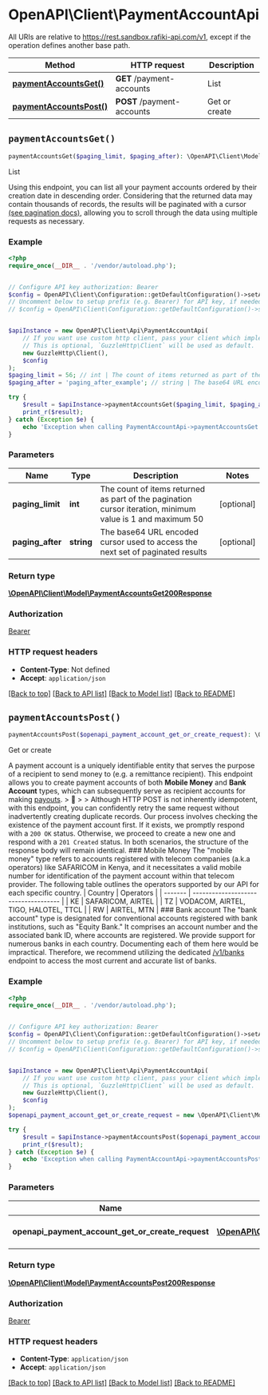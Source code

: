 # OpenAPI\Client\PaymentAccountApi

All URIs are relative to https://rest.sandbox.rafiki-api.com/v1, except if the operation defines another base path.

| Method | HTTP request | Description |
| ------------- | ------------- | ------------- |
| [**paymentAccountsGet()**](PaymentAccountApi.md#paymentAccountsGet) | **GET** /payment-accounts | List |
| [**paymentAccountsPost()**](PaymentAccountApi.md#paymentAccountsPost) | **POST** /payment-accounts | Get or create |


## `paymentAccountsGet()`

```php
paymentAccountsGet($paging_limit, $paging_after): \OpenAPI\Client\Model\PaymentAccountsGet200Response
```

List

Using this endpoint, you can list all your payment accounts ordered by their creation date in descending order. Considering that the returned data may contain thousands of records, the results will be paginated with a cursor [(see pagination docs)](pagination), allowing you to scroll through the data using multiple requests as necessary.

### Example

```php
<?php
require_once(__DIR__ . '/vendor/autoload.php');


// Configure API key authorization: Bearer
$config = OpenAPI\Client\Configuration::getDefaultConfiguration()->setApiKey('Authorization', 'YOUR_API_KEY');
// Uncomment below to setup prefix (e.g. Bearer) for API key, if needed
// $config = OpenAPI\Client\Configuration::getDefaultConfiguration()->setApiKeyPrefix('Authorization', 'Bearer');


$apiInstance = new OpenAPI\Client\Api\PaymentAccountApi(
    // If you want use custom http client, pass your client which implements `GuzzleHttp\ClientInterface`.
    // This is optional, `GuzzleHttp\Client` will be used as default.
    new GuzzleHttp\Client(),
    $config
);
$paging_limit = 56; // int | The count of items returned as part of the pagination cursor iteration, minimum value is 1 and maximum 50
$paging_after = 'paging_after_example'; // string | The base64 URL encoded cursor used to access the next set of paginated results

try {
    $result = $apiInstance->paymentAccountsGet($paging_limit, $paging_after);
    print_r($result);
} catch (Exception $e) {
    echo 'Exception when calling PaymentAccountApi->paymentAccountsGet: ', $e->getMessage(), PHP_EOL;
}
```

### Parameters

| Name | Type | Description  | Notes |
| ------------- | ------------- | ------------- | ------------- |
| **paging_limit** | **int**| The count of items returned as part of the pagination cursor iteration, minimum value is 1 and maximum 50 | [optional] |
| **paging_after** | **string**| The base64 URL encoded cursor used to access the next set of paginated results | [optional] |

### Return type

[**\OpenAPI\Client\Model\PaymentAccountsGet200Response**](../Model/PaymentAccountsGet200Response.md)

### Authorization

[Bearer](../../README.md#Bearer)

### HTTP request headers

- **Content-Type**: Not defined
- **Accept**: `application/json`

[[Back to top]](#) [[Back to API list]](../../README.md#endpoints)
[[Back to Model list]](../../README.md#models)
[[Back to README]](../../README.md)

## `paymentAccountsPost()`

```php
paymentAccountsPost($openapi_payment_account_get_or_create_request): \OpenAPI\Client\Model\PaymentAccountsPost200Response
```

Get or create

A payment account is a uniquely identifiable entity that serves the purpose of a recipient to send money to (e.g. a remittance recipient).  This endpoint allows you to create payment accounts of both **Mobile Money** and **Bank Account** types, which can subsequently serve as recipient accounts for making [payouts](post_payouts).  > 💁 > > Although HTTP POST is not inherently idempotent, with this endpoint, you can confidently retry the same request without inadvertently creating duplicate records. Our process involves checking the existence of the payment account first. If it exists, we promptly respond with a `200 OK` status. Otherwise, we proceed to create a new one and respond with a `201 Created` status. In both scenarios, the structure of the response body will remain identical.  ### Mobile Money  The \"mobile money\" type refers to accounts registered with telecom companies (a.k.a operators) like SAFARICOM in Kenya, and it necessitates a valid mobile number for identification of the payment account within that telecom provider.  The following table outlines the operators supported by our API for each specific country.  | Country | Operators                            | | ------- | ------------------------------------ | | KE      | SAFARICOM, AIRTEL                    | | TZ      | VODACOM, AIRTEL, TIGO, HALOTEL, TTCL | | RW      | AIRTEL, MTN                          |  ### Bank account  The \"bank account\" type is designated for conventional accounts registered with bank institutions, such as \"Equity Bank.\" It comprises an account number and the associated bank ID, where accounts are registered.  We provide support for numerous banks in each country. Documenting each of them here would be impractical. Therefore, we recommend utilizing the dedicated [/v1/banks](get_banks) endpoint to access the most current and accurate list of banks.

### Example

```php
<?php
require_once(__DIR__ . '/vendor/autoload.php');


// Configure API key authorization: Bearer
$config = OpenAPI\Client\Configuration::getDefaultConfiguration()->setApiKey('Authorization', 'YOUR_API_KEY');
// Uncomment below to setup prefix (e.g. Bearer) for API key, if needed
// $config = OpenAPI\Client\Configuration::getDefaultConfiguration()->setApiKeyPrefix('Authorization', 'Bearer');


$apiInstance = new OpenAPI\Client\Api\PaymentAccountApi(
    // If you want use custom http client, pass your client which implements `GuzzleHttp\ClientInterface`.
    // This is optional, `GuzzleHttp\Client` will be used as default.
    new GuzzleHttp\Client(),
    $config
);
$openapi_payment_account_get_or_create_request = new \OpenAPI\Client\Model\OpenapiPaymentAccountGetOrCreateRequest(); // \OpenAPI\Client\Model\OpenapiPaymentAccountGetOrCreateRequest | The payment account

try {
    $result = $apiInstance->paymentAccountsPost($openapi_payment_account_get_or_create_request);
    print_r($result);
} catch (Exception $e) {
    echo 'Exception when calling PaymentAccountApi->paymentAccountsPost: ', $e->getMessage(), PHP_EOL;
}
```

### Parameters

| Name | Type | Description  | Notes |
| ------------- | ------------- | ------------- | ------------- |
| **openapi_payment_account_get_or_create_request** | [**\OpenAPI\Client\Model\OpenapiPaymentAccountGetOrCreateRequest**](../Model/OpenapiPaymentAccountGetOrCreateRequest.md)| The payment account | |

### Return type

[**\OpenAPI\Client\Model\PaymentAccountsPost200Response**](../Model/PaymentAccountsPost200Response.md)

### Authorization

[Bearer](../../README.md#Bearer)

### HTTP request headers

- **Content-Type**: `application/json`
- **Accept**: `application/json`

[[Back to top]](#) [[Back to API list]](../../README.md#endpoints)
[[Back to Model list]](../../README.md#models)
[[Back to README]](../../README.md)
